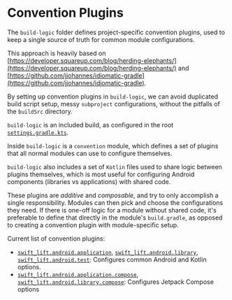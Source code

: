# Convention Plugins

The `build-logic` folder defines project-specific convention plugins, used to keep a single
source of truth for common module configurations.

This approach is heavily based on
[https://developer.squareup.com/blog/herding-elephants/](https://developer.squareup.com/blog/herding-elephants/)
and
[https://github.com/jjohannes/idiomatic-gradle](https://github.com/jjohannes/idiomatic-gradle).

By setting up convention plugins in `build-logic`, we can avoid duplicated build script setup,
messy `subproject` configurations, without the pitfalls of the `buildSrc` directory.

`build-logic` is an included build, as configured in the root
[`settings.gradle.kts`](../settings.gradle.kts).

Inside `build-logic` is a `convention` module, which defines a set of plugins that all normal
modules can use to configure themselves.

`build-logic` also includes a set of `Kotlin` files used to share logic between plugins themselves,
which is most useful for configuring Android components (libraries vs applications) with shared
code.

These plugins are *additive* and *composable*, and try to only accomplish a single responsibility.
Modules can then pick and choose the configurations they need.
If there is one-off logic for a module without shared code, it's preferable to define that directly
in the module's `build.gradle`, as opposed to creating a convention plugin with module-specific
setup.

Current list of convention plugins:

- [`swift_lift.android.application`](convention/src/main/kotlin/AndroidApplicationConventionPlugin.kt),
  [`swift_lift.android.library`](convention/src/main/kotlin/AndroidLibraryConventionPlugin.kt),
  [`swift_lift.android.test`](convention/src/main/kotlin/AndroidTestConventionPlugin.kt):
  Configures common Android and Kotlin options.
- [`swift_lift.android.application.compose`](convention/src/main/kotlin/AndroidApplicationComposeConventionPlugin.kt),
  [`swift_lift.android.library.compose`](convention/src/main/kotlin/AndroidLibraryComposeConventionPlugin.kt):
  Configures Jetpack Compose options
